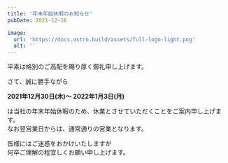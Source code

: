 ```yaml
---
title: '年末年始休暇のお知らせ'
pubDate: 2021-12-16

image:
  url: 'https://docs.astro.build/assets/full-logo-light.png'
  alt: ''
---
```


平素は格別のご高配を賜り厚く御礼申し上げます。

さて、誠に勝手ながら

**2021年12月30日(木)～ 2022年1月3日(月)**

は当社の年末年始休暇のため、休業とさせていただくことをご案内申し上げます。  
なお翌営業日からは、通常通りの営業となります。  

皆様にはご迷惑をおかけいたしますが  
何卒ご理解の程宜しくお願い申し上げます。
